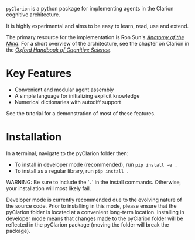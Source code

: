 `pyClarion` is a python package for implementing agents in the Clarion cognitive architecture.

It is highly experimental and aims to be easy to learn, read, use and extend.

The primary resource for the implementation is Ron Sun's [*Anatomy of the Mind*](https://global.oup.com/academic/product/anatomy-of-the-mind-9780199794553). For a short overview of the architecture, see the chapter on Clarion in the [*Oxford Handbook of Cognitive Science*](https://www.oxfordhandbooks.com/view/10.1093/oxfordhb/9780199842193.001.0001/oxfordhb-9780199842193). 

# Key Features

- Convenient and modular agent assembly
- A simple language for initializing explicit knowledge  
- Numerical dictionaries with autodiff support

See the tutorial for a demonstration of most of these features.

# Installation

In a terminal, navigate to the pyClarion folder then:

- To install in developer mode (recommended), run
```pip install -e .```
- To install as a regular library, run
```pip install .```

WARNING: Be sure to include the '`.`' in the install commands. Otherwise, your installation will most likely fail.

Developer mode is currently recommended due to the evolving nature of the source code. Prior to installing in this mode, please ensure that the pyClarion folder is located at a convenient long-term location. Installing in developer mode means that changes made to the pyClarion folder will be reflected in the pyClarion package (moving the folder will break the package).
